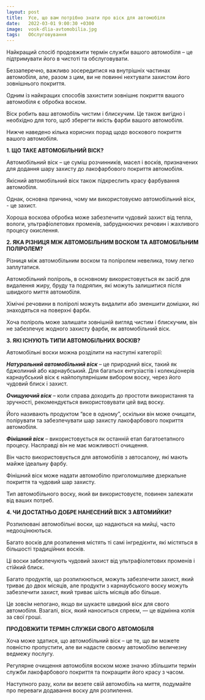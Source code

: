 ```yaml
---
layout: post
title:  Усе, що вам потрібно знати про віск для автомобіля
date:   2022-03-01 9:00:30 +0300
image:  vosk-dlia-avtomobilia.jpg
tags:   Обслуговування
---
```


Найкращий спосіб продовжити термін служби вашого автомобіля – це підтримувати його в чистоті та обслуговувати. 

Беззаперечно, важливо зосередитися на внутрішніх частинах автомобіля, але, разом з цим, ви не повинні нехтувати захистом його зовнішнього покриття.

Одним із найкращих способів захистити зовнішнє покриття вашого автомобіля є обробка воском.

Віск робить ваш автомобіль чистим і блискучим. Це також вигідно і необхідно для того, щоб зберегти якість фарби вашого автомобіля. 

Нижче наведено кілька корисних порад щодо воскового покриття вашого автомобіля.

**1. ЩО ТАКЕ АВТОМОБІЛЬНИЙ ВІСК?**

Автомобільний віск – це суміш розчинників, масел і восків, призначених для додання шару захисту до лакофарбового покриття автомобіля. 

Якісний автомобільний віск також підкреслить красу фарбування автомобіля.

Однак, основна причина, чому ми використовуємо автомобільний віск, - це захист.

Хороша воскова обробка може забезпечити чудовий захист від тепла, вологи, ультрафіолетових променів, забруднюючих речовин і жахливого процесу окислення.

**2. ЯКА РІЗНИЦЯ МІЖ АВТОМОБІЛЬНИМ ВОСКОМ ТА АВТОМОБІЛЬНИМ ПОЛІРОЛЕМ?**

Різниця між автомобільним воском та поліролем невелика, тому легко заплутатися.

Автомобільний поліроль, в основному використовується як засіб для видалення жиру, бруду та подряпин, які можуть залишитися після швидкого миття автомобіля. 

Хімічні речовини в поліролі можуть видалити або зменшити домішки, які знаходяться на поверхні фарби.

Хоча поліроль може залишати зовнішній вигляд чистим і блискучим, він не забезпечує жодного захисту фарби, як автомобільний віск.

**3. ЯКІ ІСНУЮТЬ ТИПИ АВТОМОБІЛЬНИХ ВОСКІВ?**

Автомобільні воски можна розділити на наступні категорії:

**_Натуральний автомобільний віск_** – це природний віск, такий як бджолиний або карнаубський. Для багатьох ентузіастів і колекціонерів карнаубський віск є найпопулярнішим вибором воску, через його чудовий блиск і захист.

**_Очищуючий віск_** – коли справа доходить до простоти використання та зручності, рекомендується використовувати цей вид воску. 

Його називають продуктом “все в одному”, оскільки він може очищати, полірувати та забезпечувати шар захисту лакофарбового покриття автомобіля.

**_Фінішний віск_** – використовується як останній етап багатоетапного процесу. Насправді він не має можливості очищення. 

Він часто використовується для автомобілів з автосалону, які мають майже ідеальну фарбу. 

Фінішний віск може надати автомобілю приголомшливе дзеркальне покриття та чудовий шар захисту.

Тип автомобільного воску, який ви використовуєте, повинен залежати від ваших потреб.

**4. ЧИ ДОСТАТНЬО ДОБРЕ НАНЕСЕНИЙ ВІСК З АВТОМИЙКИ?**

Розпилювані автомобільні воски, що надаються на мийці, часто недооцінюються. 

Багато восків для розпилення містять ті самі інгредієнти, які містяться в більшості традиційних восків.

Ці воски забезпечують чудовий захист від ультрафіолетових променів і стійкий блиск. 

Багато продуктів, що розпилюються, можуть забезпечити захист, який триває до двох місяців, але продукти з карнаубського воску можуть забезпечити захист, який триває шість місяців або більше.

Це зовсім непогано, якщо ви шукаєте швидкий віск для свого автомобіля. Взагалі, віск, який наноситься спреєм, — це відмінна копія за свої гроші.

**ПРОДОВЖИТИ ТЕРМІН СЛУЖБИ СВОГО АВТОМОБІЛЯ**

Хоча може здатися, що автомобільний віск – це те, що ви можете повністю пропустити, але ви надасте своєму автомобілю величезну ведмежу послугу. 

Регулярне очищення автомобіля воском може значно збільшити термін служби лакофарбового покриття та покращити його красу з часом. 

Наступного разу, коли ви везете свій автомобіль на миття, подумайте про переваги додавання воску для розпилення.
